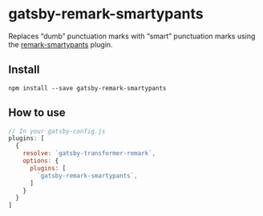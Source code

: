 # gatsby-remark-smartypants

Replaces “dumb” punctuation marks with “smart” punctuation marks using
the [remark-smartypants](https://github.com/wooorm/retext-smartypants)
plugin.

## Install

`npm install --save gatsby-remark-smartypants`

## How to use

```javascript
// In your gatsby-config.js
plugins: [
  {
    resolve: `gatsby-transformer-remark`,
    options: {
      plugins: [
        `gatsby-remark-smartypants`,
      ]
    }
  }
]
```


